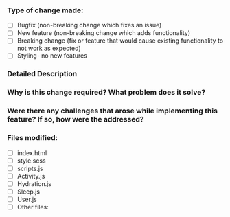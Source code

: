 ### Type of change made:
- [ ] Bugfix (non-breaking change which fixes an issue)
- [ ] New feature (non-breaking change which adds functionality)
- [ ] Breaking change (fix or feature that would cause existing functionality to not work as expected)
- [ ] Styling- no new features

### Detailed Description



### Why is this change required? What problem does it solve?


### Were there any challenges that arose while implementing this feature? If so, how were the addressed?

### Files modified:
- [ ] index.html
- [ ] style.scss
- [ ] scripts.js
- [ ] Activity.js
- [ ] Hydration.js
- [ ] Sleep.js
- [ ] User.js
- [ ] Other files:
